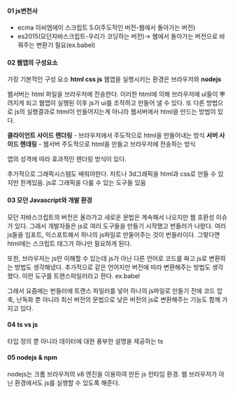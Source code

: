 #### 01 js변천사

- ecma 이씨엠에이 스크립트 5.0(주도적인 버전-웹에서 돌아가는 버전)
- es2015(모던자바스크립트-우리가 코딩하는 버전)-> 웹에서 돌아가는 버전으로 바꿔주는 변환기 필요(ex.babel)

#### 02 웹앱의 구성요소

가장 기본적인 구성 요소 **html css js**
웹앱을 실행시키는 환경은 브라우저와 **nodejs**

웹서버는 html 파일을 브라우저에 전송한다. 이러한 html에 의해 브라우저에 ul들이 뿌려지게 되고 웹앱이 실행된 이후 js가 ui를 조작하고 만들어 낼 수 있다. 또 다른 방법으로 js의 실행결과로 html이 만들어지는게 아니라 웹서버에서 html을 만드는 방법이 있다.

**클라이언트 사이드 렌더링** - 브라우저에서 주도적으로 html을 만들어내는 방식
**서버 사이드 렌데링** - 웹서버 주도적으로 html을 만들고 브라우저에 전송하는 방식

앱의 성격에 따라 효과적인 렌더링 방식이 있다.

추가적으로 그래픽시스템도 배워야한다.
차트나 3d그래픽을 html과 css로 만들 수 있지만 한계있음. js로 그래픽을 다룰 수 있는 도구들 있음

#### 03 모던 Javascript와 개발 환경

모던 자바스크립트의 버전은 올라가고 새로운 문법은 계속해서 나오지만 웹 호환성 이슈가 있다. 그래서 개발자들은 js로 여러 도구들을 만들기 시작했고 번들러가 나왔다. 여러 js들을 임포트, 익스포트해서 하나의 js파일로 만들어주는 것이 번들러이다. 그렇다면 html에는 스크립트 태그가 하나만 필요하게 된다.

또한, 브라우저는 js만 이해할 수 있는데 js가 아닌 다른 언어로 코드를 짜고 js로 변환하는 방법도 생각해냈다. 추가적으로 같은 언어지만 버전에 따라 변환해주는 방법도 생각했다. 이런 도구를 트랜스파일러라고 한다. ex.babel

그래서 요즘에는 번들러에 트랜스 파일러를 넣어 하나의 js파일로 만들기 전에 코드 압축, 난독화 뿐 아니라 최신 버전의 문법으로 낮은 버전의 js로 변환해주는 기능도 함께 가지고 있다.

#### 04 ts vs js

타입 정의 뿐 아니라 데이터에 대한 풍부한 설명을 제공하는 ts

#### 05 nodejs & npm

nodejs는 크롬 브라우저의 v8 엔진을 이용하여 만든 js 런타임 환경. 웹 브라우저가 아닌 환경에서도 js를 실행할 수 있도록 해준다.
